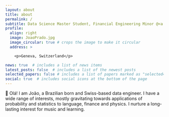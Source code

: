 ```yaml
---
layout: about
title: about
permalink: /
subtitle: Data Science Master Student, Financial Engineering Minor @<a href="https://epfl.ch/">EPFL</a>
profile:
  align: right	
  image: JoaoPrado.jpg
  image_circular: true # crops the image to make it circular
  address: >

    <p>Geneva, Switzerland</p>

news: true  # includes a list of news items
latest_posts: false  # includes a list of the newest posts
selected_papers: false # includes a list of papers marked as "selected={true}"
social: true  # includes social icons at the bottom of the page
---
```


👋 Olá! I am João, a Brazilian born and Swiss-based data engineer. 
I have a wide range of interests, mostly gravitating towards applications of probability and statistics to language, finance and physics. I nurture a long-lasting interest for music and learning.
